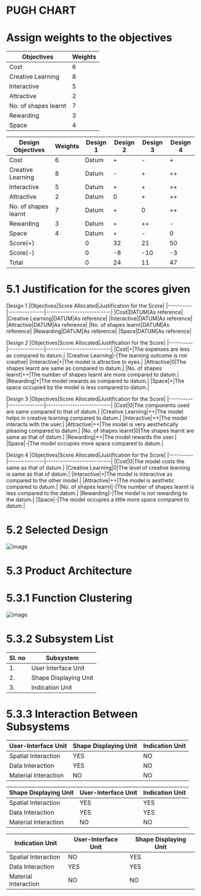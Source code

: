 # ****PUGH CHART****

# Assign weights to the objectives
|Objectives|Weights|
|----------|-------|
|Cost|6|
|Creative Learning|8|
|Interactive|5|
|Attractive|2|
|No. of shapes learnt|7|
|Rewarding|3|
|Space|4|


|Design Objectives|Weights|Design 1|Design 2|Design 3|Design 4|
|-----------------|-------|--------|--------|--------|--------|
|Cost|6|Datum|+|-|+|
|Creative Learning|8|Datum|-|+|++|
|Interactive|5|Datum|+|+|++|
|Attractive|2|Datum|0|+|++|
|No. of shapes learnt|7|Datum|+|0|++|
|Rewarding|3|Datum|+|++|-|
|Space|4|Datum|+|-|0|
|Score(+)||0|32|21|50|
|Score(-)||0|-8|-10|-3|
|Total||0|24|11|47|

# 5.1 Justification for the scores given
Design 1
|Objectives|Score Allocated|Justification for the Score|
|----------|---------------|---------------------------|
|Cost|DATUM|As reference|
|Creative Learning|DATUM|As reference|
|Interactive|DATUM|As reference|
|Attractive|DATUM|As reference|
|No. of shapes learnt|DATUM|As reference|
|Rewarding|DATUM|As reference|
|Space|DATUM|As reference|

Design 2
|Objectives|Score Allocated|Justification for the Score|
|----------|---------------|---------------------------|
|Cost|+|The expenses are less as compared to datum.|
|Creative Learning|-|The learning outcome is not creative|
|Interactive|+|The model is attractive to eyes.|
|Attractive|0|The shapes learnt are same as compared to datum.|
|No. of shapes learnt|++|The number of shapes learnt are more compared to datum.|
|Rewarding|+|The model rewards as compared to datum.|
|Space|+|The space occupied by the model is less compared to datum.|

Design 3
|Objectives|Score Allocated|Justification for the Score|
|----------|---------------|---------------------------|
|Cost|0|The components used are same compared to that of datum.|
|Creative Learning|++|The model helps in creative learning compared to datum.|
|Interactive|++|The model interacts with the user.|
|Attractive|++|The model is very aesthetically pleasing compared to datum.|
|No. of shapes learnt|0|The shapes learnt are same as that of datum.|
|Rewarding|++|The model rewards the user.|
|Space|-|The model occupies more space compared to datum.|

Design 4
|Objectives|Score Allocated|Justification for the Score|
|----------|---------------|---------------------------|
|Cost|0|The model costs the same as that of datum.|
|Creative Learning|0|The level of creative learning is same as that of datum.|
|Interactive|+|The model is interactive as compared to the other model.|
|Attractive|++|The model is aesthetic compared to datum.|
|No. of shapes learnt|-|The number of shapes learnt is less compared to the datum.|
|Rewarding|-|The model is not rewarding to the datum.|
|Space|-|The model occupies a little more space compared to datum.|

# ****5.2 Selected Design****

![image](https://user-images.githubusercontent.com/105198072/170904476-13834e97-b3d9-4f9b-85cc-d0446bdcfa9b.png)





# ****5.3 Product Architecture****
# ****5.3.1 Function Clustering****
![image](https://user-images.githubusercontent.com/105198072/170961670-1e6fb43d-dcf0-4b28-9434-2c583fbfa33a.png)



# ****5.3.2 Subsystem List****
|Sl. no| Subsystem |
|------|-----------|
|1.| User Interface Unit |
|2.| Shape Displaying Unit |
|3.| Indication Unit |

# ****5.3.3 Interaction Between Subsystems****
|User-Interface Unit| Shape Displaying Unit | Indication Unit |
|-------------------|-----------------------|-----------------|
|Spatial Interaction | YES | NO|
| Data Interaction | YES | NO |
| Material Interaction | NO | NO |

| Shape Displaying Unit | User-Interface Unit| Indication Unit |
|-------------------|-----------------------|-----------------|
|Spatial Interaction | YES | YES|
| Data Interaction | YES | YES |
| Material Interaction | NO | NO |

| Indication Unit | User-Interface Unit | Shape Displaying Unit |
|-------------------|-----------------------|-----------------|
|Spatial Interaction | NO | YES|
| Data Interaction | YES | YES |
| Material Interaction | NO | NO |






